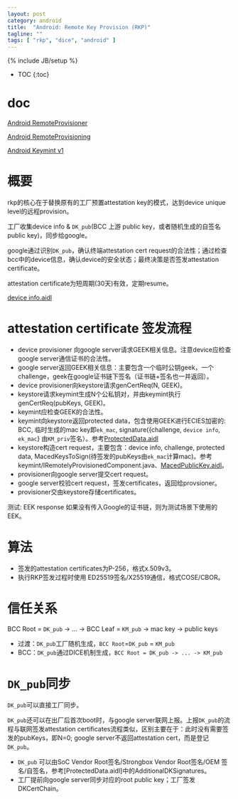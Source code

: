 ```yaml
---
layout: post
category: android
title:  "Android: Remote Key Provision (RKP)"
tagline: ""
tags: [ "rkp", "dice", "android" ] 
---
```

{% include JB/setup %}

* TOC
{:toc}

# doc

[Android RemoteProvisioner](https://cs.android.com/android/platform/superproject/+/master:packages/apps/RemoteProvisioner/src/com/android/remoteprovisioner/)

[Android RemoteProvisioning](https://cs.android.com/android/platform/superproject/+/master:out/soong/.intermediates/system/security/keystore2/aidl/android.security.remoteprovisioning-java-source/gen/android/security/remoteprovisioning/)

[Android Keymint v1](https://cs.android.com/android/platform/superproject/+/master:out/soong/.intermediates/hardware/interfaces/security/keymint/aidl/android.hardware.security.keymint-V1-java-source/gen/android/hardware/security/keymint/)

# 概要

rkp的核心在于替换原有的工厂预置attestation key的模式，达到device unique level的远程provision。

工厂收集device info & `DK_pub`(BCC 上游 public key，或者随机生成的自签名public key)，同步给google。

google通过识别`DK_pub`，确认终端attestation cert request的合法性；通过检查bcc中的device信息，确认device的安全状态；最终决策是否签发attestation certificate。

attestation certificate为短周期(30天)有效，定期resume。

[device info.aidl](https://cs.android.com/android/platform/superproject/+/master:hardware/interfaces/security/keymint/aidl/android/hardware/security/keymint/DeviceInfo.aidl)

# attestation certificate 签发流程

- device provisioner 向google server请求GEEK相关信息。注意device应检查google server通信证书的合法性。
- google server返回GEEK相关信息：主要包含一个临时公钥geek，一个challenge，geek在google证书链下签名（证书链+签名也一并返回）。
- device provisioner向keystore请求genCertReq(N, GEEK)。
- keystore请求keymint生成N个公私钥对，并由keymint执行genCertReq(pubKeys, GEEK)。
- keymint应检查GEEK的合法性。
- keymint向keystore返回protected data，包含使用GEEK进行ECIES加密的: BCC, 临时生成的mac key即`ek_mac`, signature({challenge, `device info`, `ek_mac`} 由`KM_priv`签名）。参考[ProtectedData.aidl](https://cs.android.com/android/platform/superproject/+/master:hardware/interfaces/security/keymint/aidl/android/hardware/security/keymint/ProtectedData.aidl)
- keystore构造cert request，主要包含：device info, challenge, protected data, MacedKeysToSign(待签发的pubKeys由`ek_mac`计算mac)。参考keymint/IRemotelyProvisionedComponent.java、[MacedPublicKey.aidl](https://cs.android.com/android/platform/superproject/+/master:hardware/interfaces/security/keymint/aidl/android/hardware/security/keymint/MacedPublicKey.aidl)。
- provisioner向google server提交cert request。
- google server校验cert request，签发certificates，返回给provsioner。
- provisioner交由keystore存储certificates。

测试: EEK response 如果没有传入Google的证书链，则为测试场景下使用的EEK。

# 算法

- 签发的attestation certificates为P-256，格式x.509v3。
- 执行RKP签发过程时使用 ED25519签名/X25519通信，格式COSE/CBOR。

# 信任关系

BCC Root = `DK_pub` -> ... -> BCC Leaf = `KM_pub` -> mac key -> public keys 

- 过渡：`DK_pub`工厂随机生成，`BCC Root`=`DK_pub` = `KM_pub`
- BCC：`DK_pub`通过DICE机制生成，`BCC Root = DK_pub -> ... -> KM_pub`

# `DK_pub`同步

`DK_pub`可以直接工厂同步。

`DK_pub`还可以在出厂后首次boot时，与google server联网上报。上报`DK_pub`的流程与联网签发attestation certificates流程类似，区别主要在于：此时没有需要签发的pubKeys，即N=0; google server不返回attestation cert，而是登记`DK_pub`。
- `DK_pub` 可以由SoC Vendor Root签名/Strongbox Vendor Root签名/OEM 签名/自签名，参考[ProtectedData.aidl]中的AdditionalDKSignatures。
- 工厂提前向google server同步对应的root public key；工厂签发DKCertChain。

